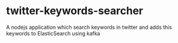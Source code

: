 # twitter-keywords-searcher
A nodejs application which search keywords in twitter and adds this keywords to ElasticSearch using kafka
